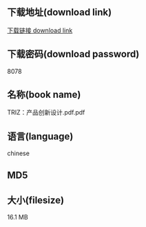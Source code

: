 ## 下载地址(download link)
[下载链接 download link](https://tutu365.netlify.app/?s=TRIZ%EF%BC%9A%E4%BA%A7%E5%93%81%E5%88%9B%E6%96%B0%E8%AE%BE%E8%AE%A1.pdf)

## 下载密码(download password)
8078

## 名称(book name)
TRIZ：产品创新设计.pdf.pdf

## 语言(language)
chinese

## MD5


## 大小(filesize)
16.1 MB
